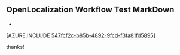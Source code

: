 ## OpenLocalization Workflow Test MarkDown
* 

[AZURE.INCLUDE [547fcf2c-b85b-4892-9fcd-f3fa81fd5895](calleeMd1.md)]

 
thanks!